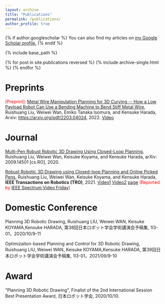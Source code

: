 ```yaml
---
layout: archive
title: "Publications"
permalink: /publications/
author_profile: true
---
```


{% if author.googlescholar %}
  You can also find my articles on <u><a href="{{author.googlescholar}}">my Google Scholar profile</a>.</u>
{% endif %}

{% include base_path %}

{% for post in site.publications reversed %}
  {% include archive-single.html %}
{% endfor %}

Preprints
===========
<span style="color:red">[Preprint]</span>: [Metal Wire Manipulation Planning for 3D Curving -- How a Low Payload Robot Can Use a Bending Machine to Bend Stiff Metal Wire](https://arxiv.org/pdf/2203.04024), Ruishuang Liu, Weiwei Wan, Emiko Tanaka Isomura, and Kensuke Harada, Arxiv: https://arxiv.org/pdf/2203.04024, 2022. [Video](https://youtu.be/sp4KDs7oiEw)

Journal
======
[Multi-Pen Robust Robotic 3D Drawing Using Closed-Loop Planning](https://arxiv.org/pdf/2009.14501.pdf), Ruishuang Liu, Weiwei Wan, Keisuke Koyama, and Kensuke Harada, arXiv: 2009.14501 [cs.RO], 2020. 

[Robust Robotic 3D Drawing using Closed-loop Planning and Online Picked Pens](https://ieeexplore.ieee.org/document/9570721), Ruishuang Liu, Weiwei Wan, Keisuke Koyama, and Kensuke Harada, **IEEE Transactions on Robotics (TRO)**, 2021. [Video1](https://www.youtube.com/watch?v=KBSWHh4RtW0) [Video2](https://www.youtube.com/watch?v=DwUWdWQCZyw&t=96s) [page](https://rsliu-xx.github.io/_pages/rbtdraw.html) <span style="color:red">(Reported by</span> [IEEE Spectrum Video Friday](https://spectrum.ieee.org/automaton/robotics/robotics-hardware/video-friday-mesmer-humanoid-robot)<span style="color:red">)</span>

Domestic Conference
===========
Planning 3D Robotic Drawing, Ruishuang LIU, Weiwei WAN, Keisuke KOYAMA,Kensuke HARADA, 第38回日本ロボット学会学術講演会予稿集, 1I3-01，2020/10/9-11

Optimizaiton-based Planning and Control for 3D Robotic Drawing, Ruishuang LIU, Weiwei WAN, Keisuke KOYAMA,Kensuke HARADA, 第39回日本ロボット学会学術講演会予稿集, 1I3-01，2021/09/9-10

Award
===========
"Planning 3D Robotic Drawing", Finalist of the 2nd International Session Best Presentation Award, 日本ロボット学会, 2020/10/10.
